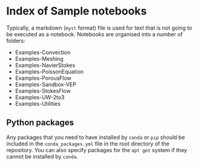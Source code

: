 # Index of Sample notebooks

Typically, a markdown (`myst` format) file is used for text that is not going to be executed as a notebook. Notebooks are organised into a number of folders:

 - Examples-Convection
 - Examples-Meshing
 - Examples-NavierStokes
 - Examples-PoissonEquation
 - Examples-PorousFlow
 - Examples-Sandbox-VEP
 - Examples-StokesFlow
 - Examples-UW-2to3
 - Examples-Utilities


 <!-- - [Example1](Example1)
 - [Example2](Example2)

      - [ Functions & Evaluation](Ex_Evaluate)
      - [ Poisson (Cartesian) ](Ex_Poisson_Cartesian)
      - [ Poisson (Cyl / Sphere)  ](Ex_Poisson_Spherical)
      - [ Rayleigh-Taylor](Ex_Stokes_Cartesian_RT)
      - [ Analytic Stokes SolCx](Ex_Stokes_Cartesian_SolC)
      - [ Analytic Stokes Non-linear ](Ex_Stokes_Cartesian_SolNL)
      - [ Stokes Mat Field ? ](Ex_Stokes_Cartesian_matField)
      - [ Stokes Spherical ](Ex_Stokes_Spherical)
      - [ Pyvista for visualisation](NEx_Stokes_pyvista_WIP)
  -->

## Python packages

Any packages that you need to have installed by `conda` or `pip` should be included in the `conda_packages.yml` file in the root directory of the repository. You can also specify packages for the `apt get` system if they cannot be installed by `conda`. 


```python



```

```python

```
